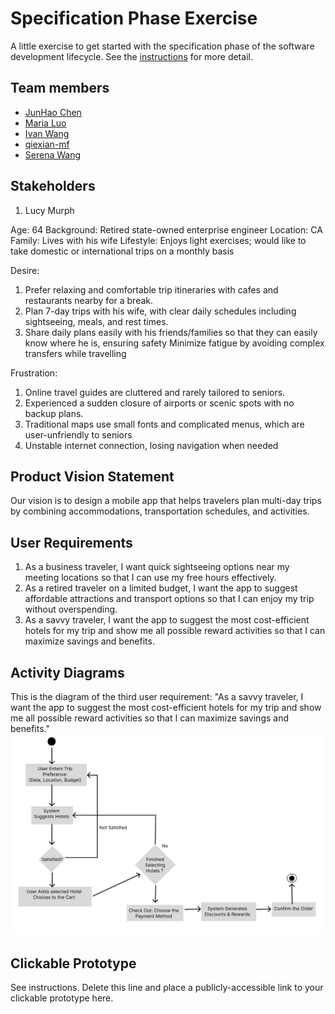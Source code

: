 # Specification Phase Exercise

A little exercise to get started with the specification phase of the software development lifecycle. See the [instructions](instructions.md) for more detail.

## Team members

- [JunHao Chen](https://github.com/JunHaoChen16)
- [Maria Luo](https://github.com/MariaLuo826)
- [Ivan Wang](https://github.com/Ivan-Wang-tech)
- [qiexian-mf](https://github.com/qiexian-mf)
- [Serena Wang](https://github.com/serena0615)

## Stakeholders

1. Lucy Murph

Age: 64
Background: Retired state-owned enterprise engineer
Location: CA
Family: Lives with his wife
Lifestyle: Enjoys light exercises; would like to take domestic or international trips on a monthly basis

Desire:
1. Prefer relaxing and comfortable trip itineraries with cafes and restaurants nearby for a break.
2. Plan 7-day trips with his wife, with clear daily schedules including sightseeing, meals, and rest times.
3. Share daily plans easily with his friends/families so that they can easily know where he is, ensuring safety
Minimize fatigue by avoiding complex transfers while travelling

Frustration:
1. Online travel guides are cluttered and rarely tailored to seniors.
2. Experienced a sudden closure of airports or scenic spots with no backup plans.
3. Traditional maps use small fonts and complicated menus, which are user-unfriendly to seniors
4. Unstable internet connection, losing navigation when needed


## Product Vision Statement

Our vision is to design a mobile app that helps travelers plan multi-day trips by combining accommodations, transportation schedules, and activities. 

## User Requirements

1. As a business traveler, I want quick sightseeing options near my meeting locations so that I can use my free hours effectively.
2. As a retired traveler on a limited budget, I want the app to suggest affordable attractions and transport options so that I can enjoy my trip without overspending. 
3. As a savvy traveler, I want the app to suggest the most cost-efficient hotels for my trip and show me all possible reward activities so that I can maximize savings and benefits.


## Activity Diagrams

This is the diagram of the third user requirement: "As a savvy traveler, I want the app to suggest the most cost-efficient hotels for my trip and show me all possible reward activities so that I can maximize savings and benefits."
![Diagram 1](img/swe_project1_img1.png)

## Clickable Prototype

See instructions. Delete this line and place a publicly-accessible link to your clickable prototype here.
